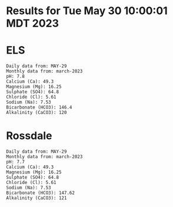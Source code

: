 # Results for Tue May 30 10:00:01 MDT 2023
# ELS
```
Daily data from: MAY-29
Monthly data from: march-2023
pH: 7.8
Calcium (Ca): 49.3
Magnesium (Mg): 16.25
Sulphate (SO4): 64.8
Chloride (Cl): 5.61
Sodium (Na): 7.53
Bicarbonate (HCO3): 146.4
Alkalinity (CaCO3): 120
```
# Rossdale
```
Daily data from: MAY-29
Monthly data from: march-2023
pH: 7.7
Calcium (Ca): 49.3
Magnesium (Mg): 16.25
Sulphate (SO4): 64.8
Chloride (Cl): 5.61
Sodium (Na): 7.53
Bicarbonate (HCO3): 147.62
Alkalinity (CaCO3): 121
```

